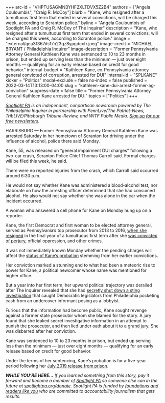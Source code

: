 +++
arc-id = "VHPTUSAGMNBYHF2XLTDVX5Z2B4"
authors = ["Angela Couloumbis", "Craig R. McCoy"]
blurb = "Kane, who resigned after a tumultuous first term that ended in several convictions, will be charged this week, according to Scranton police."
byline = "Angela Couloumbis of Spotlight PA and Craig R. McCoy of The Inquirer"
description = "Kane, who resigned after a tumultuous first term that ended in several convictions, will be charged this week, according to Scranton police."
image = "external/qea3f367ds17n23qz8ypgdcxfr.jpeg"
image-credit = "MICHAEL BRYANT / Philadelphia Inquirer"
image-description = "Former Pennsylvania Attorney General Kathleen Kane was sentenced to 10 to 23 months in prison, but ended up serving less than the minimum — just over eight months — qualifying for an early release based on credit for good behavior."
internal-budget = "Kathleen Kane, ex-Pennsylvania attorney general convicted of corruption, arrested for DUI"
internal-id = "SPLKANE"
kicker = "Politics"
modal-exclude = false
no-index = false
published = 2022-03-14T13:13:00-04:00
slug = "kathleen-kane-dui-arrest-former-ag-conviction"
suppress-date = false
title = "Former Pennsylvania Attorney General Kathleen Kane arrested for DUI"
topics = ["Politics"]
+++

<a href="https://www.spotlightpa.org/"><i>Spotlight PA</i></a><i> is an independent, nonpartisan newsroom powered by The Philadelphia Inquirer in partnership with PennLive/The Patriot-News, TribLIVE/Pittsburgh Tribune-Review, and WITF Public Media. </i><a href="https://www.spotlightpa.org/newsletters"><i>Sign up for our free newsletters</i></a><i>.</i>

HARRISBURG — Former Pennsylvania Attorney General Kathleen Kane was arrested Saturday in her hometown of Scranton for driving under the influence of alcohol, police there said Monday.

Kane, 55, was released on “general impairment DUI charges” following a two-car crash, Scranton Police Chief Thomas Carroll said. Formal charges will be filed this week, he said.

There were no reported injuries from the crash, which Carroll said occurred around 6:30 p.m.

<script src="https://www.spotlightpa.org/embed.js" async></script><div data-spl-embed-version="1" data-spl-src="https://www.spotlightpa.org/embeds/newsletter/"></div>

He would not say whether Kane was administered a blood-alcohol test, nor elaborate on how the arresting officer determined that she had consumed alcohol. He also would not say whether she was alone in the car when the incident occurred.

A woman who answered a cell phone for Kane on Monday hung up on a reporter.

Kane, the first Democrat and first woman to be elected attorney general, served as Pennsylvania’s top prosecutor from 2013 to 2016, <a href="https://www.inquirer.com/philly/news/politics/20160818_On_last_day_in_office__Kane_says_she_has__no_regrets_.html" target="_blank">when she resigned</a> in the final year of a tumultuous first term after she <a href="https://www.inquirer.com/philly/news/20160816_Jury__A_G__Kane_guilty_of_perjury__obstruction__all_other_charges.html" target="_blank">was convicted of perjury</a>, official oppression, and other crimes.

It was not immediately known Monday whether the pending charges will affect the <a href="https://www.inquirer.com/news/kathleen-kane-released-jail-attorney-general-pennsylvania-grand-jury-leak-20190730.html" target="_blank">status of Kane’s probation</a> stemming from her earlier convictions.

Her conviction marked a stunning end to what had been a meteoric rise to power for Kane, a political newcomer whose name was mentioned for higher office.

But a year into her first term, her upward political trajectory was derailed after The Inquirer revealed that she had <a href="https://www.inquirer.com/philly/news/20140316_Kane_shut_down_sting_that_snared_Phila__officials.html">secretly shut down a sting investigation</a> that caught Democratic legislators from Philadelphia pocketing cash from an undercover informant posing as a lobbyist.

<script src="https://www.spotlightpa.org/embed.js" async></script><div data-spl-embed-version="1" data-spl-src="https://www.spotlightpa.org/embeds/donate/"></div>

Furious that the information had become public, Kane sought revenge against a former state prosecutor whom she blamed for the story. A jury found that she leaked secret investigative information in an attempt to punish the prosecutor, and then lied under oath about it to a grand jury. She was disbarred after her conviction.

Kane was sentenced to 10 to 23 months in prison, but ended up serving less than the minimum — just over eight months — qualifying for an early release based on credit for good behavior.

Under the terms of her sentencing, Kane’s probation is for a five-year period following her <a href="https://www.inquirer.com/news/kathleen-kane-released-jail-attorney-general-pennsylvania-grand-jury-leak-20190730.html">July 2019 release from prison</a>.

<i><b>WHILE YOU’RE HERE...</b></i><i> If you learned something from this story, pay it forward and become a member of </i><a href="https://www.spotlightpa.org/"><i>Spotlight PA</i></a><i> so someone else can in the future at </i><a href="http://spotlightpa.org/donate"><i>spotlightpa.org/donate</i></a><i>. Spotlight PA is funded by</i><a href="https://www.spotlightpa.org/support"><i> foundations</i></a><i> </i><a href="https://www.spotlightpa.org/support"><i>and readers like you</i></a><i> who are committed to accountability journalism that gets results.</i>
